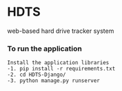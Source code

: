 # HDTS
web-based hard drive tracker system
### To run the application


    Install the application libraries
    -1. pip install -r requirements.txt
    -2. cd HDTS-Django/
    -3. python manage.py runserver
